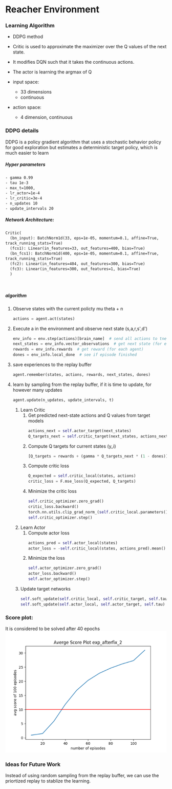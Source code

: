 # Reacher Environment 

### Learning Algorithm
- DDPG method
- Critic is used to approximate the maximizer over the Q values of the next state. 
- It modifies DQN such that it takes the continuous actions. 
- The actor is learning the argmax of Q

- input space: 
    - 33 dimensions
    - continuous
- action space: 
    - 4 dimension, continuous


### DDPG details

DDPG is a policy gradient algorithm that uses a stochastic behavior policy for good exploration but estimates a deterministic target policy, which is much easier to learn

##### Hyper parameters 
    - gamma 0.99 
    - tau 1e-3 
    - max_t=1000, 
    - lr_actor=1e-4 
    - lr_critic=3e-4
    - n_updates 10
    - update_intervals 20
    
##### Network Architecture:
```
Critic(                                                                                                       
  (bn_input): BatchNorm1d(33, eps=1e-05, momentum=0.1, affine=True, track_running_stats=True)                 
  (fcs1): Linear(in_features=33, out_features=400, bias=True)                                                 
  (bn_fcs1): BatchNorm1d(400, eps=1e-05, momentum=0.1, affine=True, track_running_stats=True)                 
  (fc2): Linear(in_features=404, out_features=300, bias=True)                                                 
  (fc3): Linear(in_features=300, out_features=1, bias=True)                                                   
  )
  
 
```
    
##### algorithm

1. Observe states with the current policty mu theta + n
    ```python
    actions = agent.act(states)
    ```
2. Execute a in the environment and observe next state (s,a,r,s',d')
    ```python
    env_info = env.step(actions)[brain_name]  # send all actions to tne environment
    next_states = env_info.vector_observations  # get next state (for each agent)
    rewards = env_info.rewards  # get reward (for each agent)
    dones = env_info.local_done  # see if episode finished
    ```
    
3. save experiences to the replay buffer
    ```python
    agent.remember(states, actions, rewards, next_states, dones)
    ```
    
4. learn by sampling from the replay buffer, if it is time to update, for however many updates
    ```python
    agent.update(n_updates, update_intervals, t)
    ```
    1. Learn Critic 
        1. Get predicted next-state actions and Q values from target models
            ```python
            actions_next = self.actor_target(next_states)
            Q_targets_next = self.critic_target(next_states, actions_next)
            ```
        2. Compute Q targets for current states (y_i) 
            ```python
            [Q_targets = rewards + (gamma * Q_targets_next * (1 - dones))]
            ```
        3. Compute critic loss
            ```python
            Q_expected = self.critic_local(states, actions)
            critic_loss = F.mse_loss(Q_expected, Q_targets)
            ```
        4. Minimize the critic loss
            ```python
            self.critic_optimizer.zero_grad()
            critic_loss.backward()
            torch.nn.utils.clip_grad_norm_(self.critic_local.parameters(), 1)  #
            self.critic_optimizer.step()
            ```
    2. Learn Actor
        1. Compute actor loss
            ```python
            actions_pred = self.actor_local(states)
            actor_loss = -self.critic_local(states, actions_pred).mean()
            ```
        2. Minimize the loss
            ```python
            self.actor_optimizer.zero_grad()
            actor_loss.backward()
            self.actor_optimizer.step()
            ```
    3. Update target networks
        ```python
        self.soft_update(self.critic_local, self.critic_target, self.tau)
        self.soft_update(self.actor_local, self.actor_target, self.tau)
        ```
     
###  Score plot: 
It is considered to be solved after 40 epochs
![Score Plot](experiments/exp_afterfix_2_2019-04-07_07:16:09/score.png)
   
    
### Ideas for Future Work

Instead of using random sampling from the replay buffer, we can use the priortized replay to stablize the learning. 
